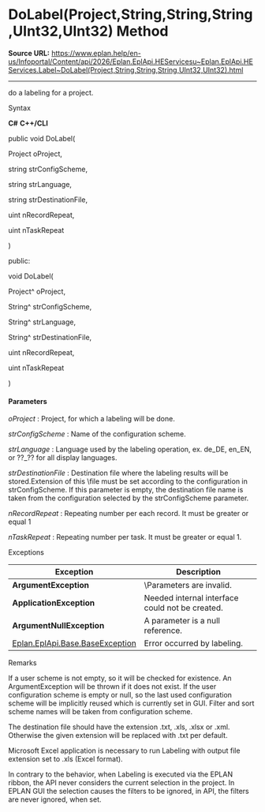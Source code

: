 # DoLabel(Project,String,String,String,UInt32,UInt32) Method

**Source URL:** https://www.eplan.help/en-us/Infoportal/Content/api/2026/Eplan.EplApi.HEServicesu~Eplan.EplApi.HEServices.Label~DoLabel(Project,String,String,String,UInt32,UInt32).html

---

do a labeling for a project.

Syntax

**C#**
**C++/CLI**


public void DoLabel( 

   Project oProject,

   string strConfigScheme,

   string strLanguage,

   string strDestinationFile,

   uint nRecordRepeat,

   uint nTaskRepeat

)

public:

void DoLabel( 

   Project^ oProject,

   String^ strConfigScheme,

   String^ strLanguage,

   String^ strDestinationFile,

   uint nRecordRepeat,

   uint nTaskRepeat

)


#### Parameters

*oProject*
:   Project, for which a labeling will be done.

*strConfigScheme*
:   Name of the configuration scheme.

*strLanguage*
:   Language used by the labeling operation, ex. de\_DE, en\_EN, or ??\_?? for all display languages.

*strDestinationFile*
:   Destination file where the labeling results will be stored.Extension of this \file must be set according to the configuration in strConfigScheme. If this parameter is empty, the destination file name is taken from the configuration selected by the strConfigScheme parameter.

*nRecordRepeat*
:   Repeating number per each record. It must be greater or equal 1

*nTaskRepeat*
:   Repeating number per task. It must be greater or equal 1.

Exceptions

| Exception | Description |
| --- | --- |
| **ArgumentException** | \Parameters are invalid. |
| **ApplicationException** | Needed internal interface could not be created. |
| **ArgumentNullException** | A parameter is a null reference. |
| [Eplan.EplApi.Base.BaseException](Eplan.EplApi.Baseu~Eplan.EplApi.Base.BaseException.html) | Error occurred by labeling. |

Remarks

If a user scheme is not empty, so it will be checked for existence. An ArgumentException will be thrown if it does not exist. If the user configuration scheme is empty or null, so the last used configuration scheme will be implicitly reused which is currently set in GUI. Filter and sort scheme names will be taken from configuration scheme.

The destination file should have the extension .txt, .xls, .xlsx or .xml. Otherwise the given extension will be replaced with .txt per default.

Microsoft Excel application is necessary to run Labeling with output file extension set to .xls (Excel format).

In contrary to the behavior, when Labeling is executed via the EPLAN ribbon, the API never considers the current selection in the project. In EPLAN GUI the selection causes the filters to be ignored, in API, the filters are never ignored, when set.
